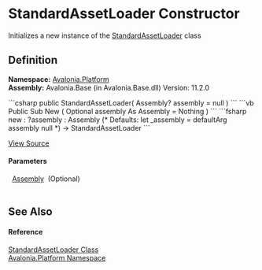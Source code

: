 # StandardAssetLoader Constructor


Initializes a new instance of the <a href="T_Avalonia_Platform_StandardAssetLoader">StandardAssetLoader</a> class



## Definition
**Namespace:** <a href="N_Avalonia_Platform">Avalonia.Platform</a>  
**Assembly:** Avalonia.Base (in Avalonia.Base.dll) Version: 11.2.0

<Tabs groupId="api-code-preview">
<TabItem value="csharp" label="C#">
```csharp
public StandardAssetLoader(
	Assembly? assembly = null
)
```
</TabItem>
<TabItem value="vb" label="VB">
```vb
Public Sub New ( 
	Optional assembly As Assembly = Nothing
)
```
</TabItem>
<TabItem value="fsharp" label="F#">
```fsharp
new : 
        ?assembly : Assembly 
(* Defaults:
        let _assembly = defaultArg assembly null
*)
-> StandardAssetLoader
```
</TabItem>
</Tabs>



<a href="https://github.com/AvaloniaUI/Avalonia/tree/master/src/Avalonia.Base/Platform/StandardAssetLoader.cs#L31" title="View the source code">View Source</a>



#### Parameters
<dl><dt>  <a href="https://learn.microsoft.com/dotnet/api/system.reflection.assembly" target="_blank" rel="noopener noreferrer">Assembly</a>  (Optional)</dt><dd> </dd></dl>

## See Also


#### Reference
<a href="T_Avalonia_Platform_StandardAssetLoader">StandardAssetLoader Class</a>  
<a href="N_Avalonia_Platform">Avalonia.Platform Namespace</a>  
